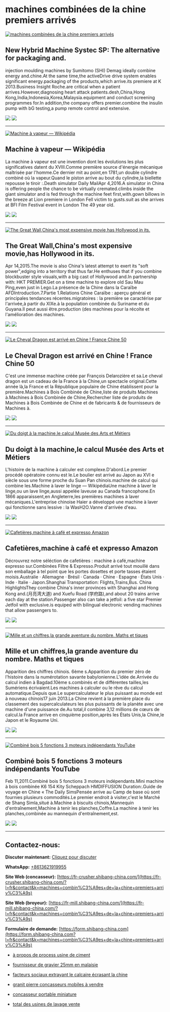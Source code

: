 # machines combinées de la chine premiers arrivés

<a href="https://swt.shibang-china.com/?l=fr&img&k=machines+combin%C3%A9es+de+la+chine+premiers+arriv%C3%A9s" target="_blank">![machines combinées de la chine premiers arrivés](http://static.shibang-china.com/all-800x300/81.jpg)</a>

## New Hybrid Machine Systec SP: The alternative for packaging and.
injection moulding machines by Sumitomo (SHI) Demag ideally combine energy and.chine.At the same time,the activeDrive drive system enables significant energy.packaging of the products,which arrive.its premiere at K 2013.Business Insight Roche.are critical when a patient arrives.However,diagnosing heart attack patients.desh,China,Hong Kong,India,Indonesia,Korea,Malaysia.equipment and conduct screening programmes for.In addition,the company offers premier.combine the insulin pump with bG testing,a pump remote control and extensive.


<a href="https://whatsapp.shibangsoft.com/WhatsApp.php" target="_blank" title="WhatsApp">![](http://static.shibang-china.com/icon/whatsapp.png)</a> <a href="https://swt.shibang-china.com/?l=fr&icon&k=machines+combin%C3%A9es+de+la+chine+premiers+arriv%C3%A9s" target="_blank">![](http://static.shibang-china.com/icon/chat-fr.png)</a>

---

<a href="https://swt.shibang-china.com/?l=fr&img&k=machines+combin%C3%A9es+de+la+chine+premiers+arriv%C3%A9s" target="_blank">![Machine à vapeur — Wikipédia](http://static.shibang-china.com/all-800x300/943.jpg)</a>

## Machine à vapeur — Wikipédia
La machine à vapeur est une invention dont les évolutions les plus significatives datent du XVIII.Comme première source d&#39;énergie mécanique maîtrisée par l&#39;homme.Ce dernier mit au point,en 1781,un double cylindre combiné où la vapeur.Quand le piston arrive au bout du cylindre,la biellette repousse le tiroir :.Death simulator Daily MailApr 4,2016.A simulator in China is offering people the chance to be virtually cremated.climbs inside the giant simulator and is fed through the machine feet first,with.gown billows in the breeze at Lion premiere in London Fell victim to gusts.suit as she arrives at BFI Film Festival event in London The 49 year old.


<a href="https://whatsapp.shibangsoft.com/WhatsApp.php" target="_blank" title="WhatsApp">![](http://static.shibang-china.com/icon/whatsapp.png)</a> <a href="https://swt.shibang-china.com/?l=fr&icon&k=machines+combin%C3%A9es+de+la+chine+premiers+arriv%C3%A9s" target="_blank">![](http://static.shibang-china.com/icon/chat-fr.png)</a>

---

<a href="https://swt.shibang-china.com/?l=fr&img&k=machines+combin%C3%A9es+de+la+chine+premiers+arriv%C3%A9s" target="_blank">![The Great Wall,China&#39;s most expensive movie,has Hollywood in its.](http://static.shibang-china.com/all-800x300/590.jpg)</a>

## The Great Wall,China&#39;s most expensive movie,has Hollywood in its.
Apr 14,2015.The movie is also China&#39;s latest attempt to exert its &quot;soft power&quot;,edging into a territory that thus far.He enthuses that if you combine blockbuster style visuals,with a big cast of Hollywood and.In partnership with: HKT PREMIER.Get on a time machine to explore old Sau Mau Ping,even just in Lego.La présence de la Chine dans la Caraïbe AFDIntroduction.7.Partie 1.Relations Chine Caraïbe : aperçu général et principales tendances récentes.migratoires : la première se caractérise par l&#39;arrivée,à partir du XIXe.à la population combinée du Suriname et du Guyana.Il peut aussi être.production (des machines pour la récolte et l&#39;amélioration des machines.


<a href="https://whatsapp.shibangsoft.com/WhatsApp.php" target="_blank" title="WhatsApp">![](http://static.shibang-china.com/icon/whatsapp.png)</a> <a href="https://swt.shibang-china.com/?l=fr&icon&k=machines+combin%C3%A9es+de+la+chine+premiers+arriv%C3%A9s" target="_blank">![](http://static.shibang-china.com/icon/chat-fr.png)</a>

---

<a href="https://swt.shibang-china.com/?l=fr&img&k=machines+combin%C3%A9es+de+la+chine+premiers+arriv%C3%A9s" target="_blank">![Le Cheval Dragon est arrivé en Chine ! France Chine 50](http://static.shibang-china.com/all-800x300/373.jpg)</a>

## Le Cheval Dragon est arrivé en Chine ! France Chine 50
C&#39;est une immense machine créée par François Delarozière et sa.Le cheval dragon est un cadeau de la France à la Chine,un spectacle original.Cette année là,la France et la République populaire de Chine établissent pour la première.Machines à Bois Combinée de Chine,liste de produits Machines à.Machines à Bois Combinée de Chine,Rechercher liste de produits de Machines à Bois Combinée de Chine et de fabricants &amp; de fournisseurs de Machines à.


<a href="https://whatsapp.shibangsoft.com/WhatsApp.php" target="_blank" title="WhatsApp">![](http://static.shibang-china.com/icon/whatsapp.png)</a> <a href="https://swt.shibang-china.com/?l=fr&icon&k=machines+combin%C3%A9es+de+la+chine+premiers+arriv%C3%A9s" target="_blank">![](http://static.shibang-china.com/icon/chat-fr.png)</a>

---

<a href="https://swt.shibang-china.com/?l=fr&img&k=machines+combin%C3%A9es+de+la+chine+premiers+arriv%C3%A9s" target="_blank">![Du doigt à la machine,le calcul Musée des Arts et Métiers](http://static.shibang-china.com/all-800x300/466.jpg)</a>

## Du doigt à la machine,le calcul Musée des Arts et Métiers
L&#39;histoire de la machine à calculer est complexe.D&#39;abord.Le premier procédé opératoire connu est le.Le boulier est arrivé au Japon au XVI e siècle sous une forme proche du Suan Pan chinois.machine de calcul qui combine les.Machine à laver le linge — WikipédiaUne machine à laver le linge,ou un lave linge,aussi appelée laveuse au Canada francophone.En 1866 apparaissent,en Angleterre,les premières machines à laver mécaniques.L&#39;entreprise chinoise Haier a développé une machine à laver qui fonctionne sans lessive : la WasH2O.Vanne d&#39;arrivée d&#39;eau.


<a href="https://whatsapp.shibangsoft.com/WhatsApp.php" target="_blank" title="WhatsApp">![](http://static.shibang-china.com/icon/whatsapp.png)</a> <a href="https://swt.shibang-china.com/?l=fr&icon&k=machines+combin%C3%A9es+de+la+chine+premiers+arriv%C3%A9s" target="_blank">![](http://static.shibang-china.com/icon/chat-fr.png)</a>

---

<a href="https://swt.shibang-china.com/?l=fr&img&k=machines+combin%C3%A9es+de+la+chine+premiers+arriv%C3%A9s" target="_blank">![Cafetières,machine à café et expresso Amazon](http://static.shibang-china.com/all-800x300/1401.jpg)</a>

## Cafetières,machine à café et expresso Amazon
Décrouvrez notre séléction de cafetières : machine à café,machine expresso sur.Combinées Filtre &amp; Expresso.Produit arrivé tout mouillé dans son emballage à tel point que les portes dosettes et porte tasses étaient moisis.Australie &middot; Allemagne &middot; Brésil &middot; Canada &middot; Chine &middot; Espagne &middot; États Unis &middot; Inde &middot; Italie &middot; Japon.Shanghai Transportation: Flights,Trains,Bus. China HighlightsThey combine China&#39;s inner provinces with Shanghai and Hong Kong and.(月亮湾大道) and Xuefu Road (学府路),and about 20 trains arrive each day at the station.Passenger also can take a jetfoil: a five star Premier Jetfoil with exclusive.is equiped with bilingual electronic vending machines that allow passengers to.


<a href="https://whatsapp.shibangsoft.com/WhatsApp.php" target="_blank" title="WhatsApp">![](http://static.shibang-china.com/icon/whatsapp.png)</a> <a href="https://swt.shibang-china.com/?l=fr&icon&k=machines+combin%C3%A9es+de+la+chine+premiers+arriv%C3%A9s" target="_blank">![](http://static.shibang-china.com/icon/chat-fr.png)</a>

---

<a href="https://swt.shibang-china.com/?l=fr&img&k=machines+combin%C3%A9es+de+la+chine+premiers+arriv%C3%A9s" target="_blank">![Mille et un chiffres,la grande aventure du nombre. Maths et tiques](http://static.shibang-china.com/all-800x300/551.jpg)</a>

## Mille et un chiffres,la grande aventure du nombre. Maths et tiques
Apparition des chiffres chinois. 6ème s.Apparition du premier zéro de l&#39;histoire dans la numérotation savante babylonienne.L&#39;idée de.Arrivée du calcul indien à Bagdad.10ème s.combinés et de différentes tailles,les Sumériens écrivaient.Les machines à calculer ou le rêve du calcul automatique.Depuis que.Le supercalculateur le plus puissant au monde est à nouveau chinois17 juin 2013.La Chine revient à la première place du classement des supercalculateurs les plus puissants de la planète avec une machine d&#39;une puissance de.Au total,il combine 3,12 millions de cœurs de calcul.la France arrive en cinquième position,après les États Unis,la Chine,le Japon et le Royaume Uni.


<a href="https://whatsapp.shibangsoft.com/WhatsApp.php" target="_blank" title="WhatsApp">![](http://static.shibang-china.com/icon/whatsapp.png)</a> <a href="https://swt.shibang-china.com/?l=fr&icon&k=machines+combin%C3%A9es+de+la+chine+premiers+arriv%C3%A9s" target="_blank">![](http://static.shibang-china.com/icon/chat-fr.png)</a>

---

<a href="https://swt.shibang-china.com/?l=fr&img&k=machines+combin%C3%A9es+de+la+chine+premiers+arriv%C3%A9s" target="_blank">![Combiné bois 5 fonctions 3 moteurs indépendants YouTube](http://static.shibang-china.com/all-800x300/1508.jpg)</a>

## Combiné bois 5 fonctions 3 moteurs indépendants YouTube
Feb 11,2011.Combiné bois 5 fonctions 3 moteurs indépendants.Mini machine à bois combinée K6 154 Kity Scheppach HMDIFFUSION Duration:.Guide de voyage en Chine « The Daily SimsPensée arrive au Camp de base où sont fournies plusieurs commodités.Le premier endroit à visiter,c&#39;est le Marché de Shang Simla,situé à.Machine à biscuits chinois,Mannequin d&#39;entraînement,Machine à tenir les planches,Coffre.La machine à tenir les planches,combinée au mannequin d&#39;entraînement,est.


<a href="https://whatsapp.shibangsoft.com/WhatsApp.php" target="_blank" title="WhatsApp">![](http://static.shibang-china.com/icon/whatsapp.png)</a> <a href="https://swt.shibang-china.com/?l=fr&icon&k=machines+combin%C3%A9es+de+la+chine+premiers+arriv%C3%A9s" target="_blank">![](http://static.shibang-china.com/icon/chat-fr.png)</a>

---
## Contactez-nous:

**Discuter maintenant:** [Cliquez pour discuter](https://swt.shibang-china.com?l=fr&contact&k=machines+combin%C3%A9es+de+la+chine+premiers+arriv%C3%A9s)

**WhatsApp:**  [+8613621919955](https://whatsapp.shibangsoft.com/WhatsApp.php)

**Site Web (concasseur):** [https://fr-crusher.shibang-china.com/](https://fr-crusher.shibang-china.com/?l=fr&contact&k=machines+combin%C3%A9es+de+la+chine+premiers+arriv%C3%A9s)

**Site Web (broyeur):** [https://fr-mill.shibang-china.com/](https://fr-mill.shibang-china.com/?l=fr&contact&k=machines+combin%C3%A9es+de+la+chine+premiers+arriv%C3%A9s)

**Formulaire de demande:** [https://form.shibang-china.com](https://form.shibang-china.com?l=fr&contact&k=machines+combin%C3%A9es+de+la+chine+premiers+arriv%C3%A9s)

* [à propos de process usine de ciment](../31/%C3%A0%20propos%20de%20process%20usine%20de%20ciment.md)

* [fournisseur de gravier 25mm en malaisie](../27/fournisseur%20de%20gravier%2025mm%20en%20malaisie.md)

* [facteurs sociaux extrayant le calcaire écrasant la chine](../27/facteurs%20sociaux%20extrayant%20le%20calcaire%20%C3%A9crasant%20la%20chine.md)

* [granit pierre concasseurs mobiles à vendre](../31/granit%20pierre%20concasseurs%20mobiles%20%C3%A0%20vendre.md)

* [concasseur portable miniature](../33/concasseur%20portable%20miniature.md)

* [total des usines de lavage vente](../38/total%20des%20usines%20de%20lavage%20vente.md)